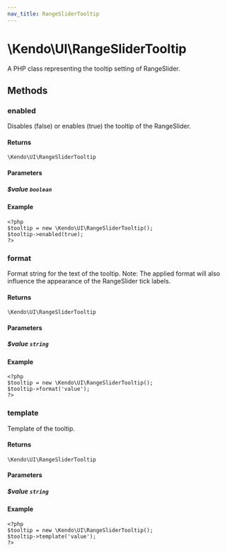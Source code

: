 ```yaml
---
nav_title: RangeSliderTooltip
---
```


# \Kendo\UI\RangeSliderTooltip

A PHP class representing the tooltip setting of RangeSlider.


## Methods

### enabled
Disables (false) or enables (true) the tooltip of the RangeSlider.

#### Returns
`\Kendo\UI\RangeSliderTooltip`

#### Parameters

##### $value `boolean`



#### Example 
    <?php
    $tooltip = new \Kendo\UI\RangeSliderTooltip();
    $tooltip->enabled(true);
    ?>

### format
Format string for the text of the tooltip. Note: The applied format will also influence the appearance of
the RangeSlider tick labels.

#### Returns
`\Kendo\UI\RangeSliderTooltip`

#### Parameters

##### $value `string`



#### Example 
    <?php
    $tooltip = new \Kendo\UI\RangeSliderTooltip();
    $tooltip->format('value');
    ?>

### template
Template of the tooltip.

#### Returns
`\Kendo\UI\RangeSliderTooltip`

#### Parameters

##### $value `string`



#### Example 
    <?php
    $tooltip = new \Kendo\UI\RangeSliderTooltip();
    $tooltip->template('value');
    ?>


